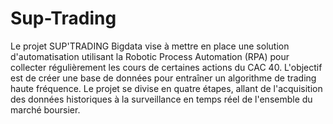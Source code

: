 # Sup-Trading
Le projet SUP'TRADING Bigdata vise à mettre en place une solution d'automatisation utilisant la Robotic Process Automation (RPA) pour collecter régulièrement les cours de certaines actions du CAC 40. L'objectif est de créer une base de données pour entraîner un algorithme de trading haute fréquence. Le projet se divise en quatre étapes, allant de l'acquisition des données historiques à la surveillance en temps réel de l'ensemble du marché boursier.

